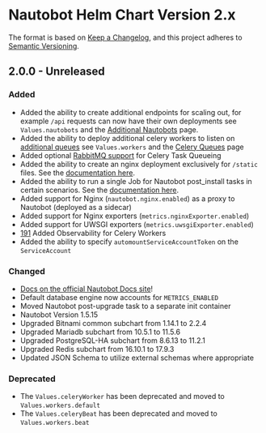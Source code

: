 # Nautobot Helm Chart Version 2.x

The format is based on [Keep a Changelog](https://keepachangelog.com/en/1.0.0/),
and this project adheres to [Semantic Versioning](https://semver.org/spec/v2.0.0.html).

## 2.0.0 - Unreleased

### Added

* Added the ability to create additional endpoints for scaling out, for example `/api` requests can now have their own deployments see `Values.nautobots` and the [Additional Nautobots](/advanced-features/additional-nautobots) page.
* Added the ability to deploy additional celery workers to listen on [additional queues](https://docs.nautobot.com/projects/core/en/stable/administration/celery-queues/) see `Values.workers` and the [Celery Queues](/advanced-features/celery-queues) page
* Added optional [RabbitMQ support](/advanced-features/rabbitmq) for Celery Task Queueing
* Added the ability to create an nginx deployment exclusively for `/static` files.  See the [documentation here](/advanced-features/static-only).
* Added the ability to run a single Job for Nautobot post_install tasks in certain scenarios.  See the [documentation here](/advanced-features/init-hook).
* Added support for Nginx (`nautobot.nginx.enabled`) as a proxy to Nautobot (deployed as a sidecar)
* Added support for Nginx exporters (`metrics.nginxExporter.enabled`)
* Added support for UWSGI exporters (`metrics.uwsgiExporter.enabled`)
* [191](https://github.com/nautobot/helm-charts/issues/191) Added Observability for Celery Workers
* Added the ability to specify `automountServiceAccountToken` on the `ServiceAccount`

### Changed

* [Docs on the official Nautobot Docs site](https://helm-charts.readthedocs.io/en/latest/)!
* Default database engine now accounts for `METRICS_ENABLED`
* Moved Nautobot post-upgrade task to a separate init container
* Nautobot Version 1.5.15
* Upgraded Bitnami common subchart from 1.14.1 to 2.2.4
* Upgraded Mariadb subchart from 10.5.1 to 11.5.6
* Upgraded PostgreSQL-HA subchart from 8.6.13 to 11.2.1
* Upgraded Redis subchart from 16.10.1 to 17.9.3
* Updated JSON Schema to utilize external schemas where appropriate

### Deprecated

* The `Values.celeryWorker` has been deprecated and moved to `Values.workers.default`
* The `Values.celeryBeat` has been deprecated and moved to `Values.workers.beat`
